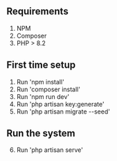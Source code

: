 ## Requirements
1. NPM
2. Composer
3. PHP > 8.2

## First time setup
1. Run 'npm install'
2. Run 'composer install'
4. Run 'npm run dev'
5. Run 'php artisan key:generate'
6. Run 'php artisan migrate --seed'

## Run the system
6. Run 'php artisan serve'
